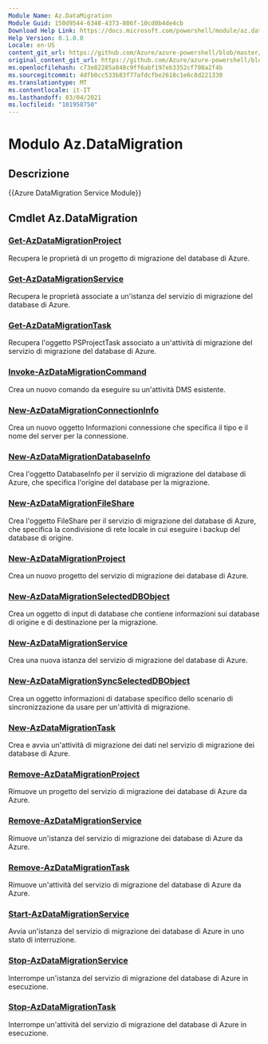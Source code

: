 ```yaml
---
Module Name: Az.DataMigration
Module Guid: 150d9544-6348-4373-806f-10cd0b4de4cb
Download Help Link: https://docs.microsoft.com/powershell/module/az.datamigration
Help Version: 0.1.0.0
Locale: en-US
content_git_url: https://github.com/Azure/azure-powershell/blob/master/src/DataMigration/DataMigration/help/Az.DataMigration.md
original_content_git_url: https://github.com/Azure/azure-powershell/blob/master/src/DataMigration/DataMigration/help/Az.DataMigration.md
ms.openlocfilehash: c73e82285a848c9ff6abf197eb3352cf708a2f4b
ms.sourcegitcommit: 4dfb0cc533b83f77afdcfbe2618c1e6c8d221330
ms.translationtype: MT
ms.contentlocale: it-IT
ms.lasthandoff: 03/04/2021
ms.locfileid: "101958750"
---
```

# Modulo Az.DataMigration
## Descrizione
{{Azure DataMigration Service Module}}

## Cmdlet Az.DataMigration
### [Get-AzDataMigrationProject](Get-AzDataMigrationProject.md)
Recupera le proprietà di un progetto di migrazione del database di Azure.

### [Get-AzDataMigrationService](Get-AzDataMigrationService.md)
Recupera le proprietà associate a un'istanza del servizio di migrazione del database di Azure. 

### [Get-AzDataMigrationTask](Get-AzDataMigrationTask.md)
Recupera l'oggetto PSProjectTask associato a un'attività di migrazione del servizio di migrazione del database di Azure.

### [Invoke-AzDataMigrationCommand](Invoke-AzDataMigrationCommand.md)
Crea un nuovo comando da eseguire su un'attività DMS esistente.

### [New-AzDataMigrationConnectionInfo](New-AzDataMigrationConnectionInfo.md)
Crea un nuovo oggetto Informazioni connessione che specifica il tipo e il nome del server per la connessione.

### [New-AzDataMigrationDatabaseInfo](New-AzDataMigrationDatabaseInfo.md)
Crea l'oggetto DatabaseInfo per il servizio di migrazione del database di Azure, che specifica l'origine del database per la migrazione.

### [New-AzDataMigrationFileShare](New-AzDataMigrationFileShare.md)
Crea l'oggetto FileShare per il servizio di migrazione del database di Azure, che specifica la condivisione di rete locale in cui eseguire i backup del database di origine.

### [New-AzDataMigrationProject](New-AzDataMigrationProject.md)
Crea un nuovo progetto del servizio di migrazione dei database di Azure.

### [New-AzDataMigrationSelectedDBObject](New-AzDataMigrationSelectedDBObject.md)
Crea un oggetto di input di database che contiene informazioni sui database di origine e di destinazione per la migrazione.

### [New-AzDataMigrationService](New-AzDataMigrationService.md)
Crea una nuova istanza del servizio di migrazione del database di Azure.

### [New-AzDataMigrationSyncSelectedDBObject](New-AzDataMigrationSyncSelectedDBObject.md)
Crea un oggetto informazioni di database specifico dello scenario di sincronizzazione da usare per un'attività di migrazione.

### [New-AzDataMigrationTask](New-AzDataMigrationTask.md)
Crea e avvia un'attività di migrazione dei dati nel servizio di migrazione dei database di Azure.

### [Remove-AzDataMigrationProject](Remove-AzDataMigrationProject.md)
Rimuove un progetto del servizio di migrazione dei database di Azure da Azure.

### [Remove-AzDataMigrationService](Remove-AzDataMigrationService.md)
Rimuove un'istanza del servizio di migrazione dei database di Azure da Azure.

### [Remove-AzDataMigrationTask](Remove-AzDataMigrationTask.md)
Rimuove un'attività del servizio di migrazione del database di Azure da Azure.

### [Start-AzDataMigrationService](Start-AzDataMigrationService.md)
Avvia un'istanza del servizio di migrazione dei database di Azure in uno stato di interruzione. 

### [Stop-AzDataMigrationService](Stop-AzDataMigrationService.md)
Interrompe un'istanza del servizio di migrazione del database di Azure in esecuzione.

### [Stop-AzDataMigrationTask](Stop-AzDataMigrationTask.md)
Interrompe un'attività del servizio di migrazione del database di Azure in esecuzione.

